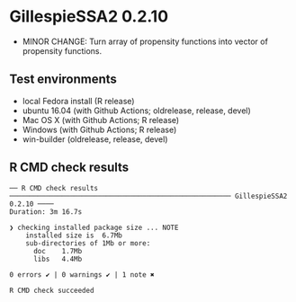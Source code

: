 # GillespieSSA2 0.2.10

* MINOR CHANGE: Turn array of propensity functions into vector of propensity functions.
  
## Test environments
* local Fedora install (R release)
* ubuntu 16.04 (with Github Actions; oldrelease, release, devel)
* Mac OS X (with Github Actions; R release)
* Windows (with Github Actions; R release)
* win-builder (oldrelease, release, devel)

## R CMD check results

```
── R CMD check results ─────────────────────────────────────────────────────── GillespieSSA2 0.2.10 ────
Duration: 3m 16.7s

❯ checking installed package size ... NOTE
    installed size is  6.7Mb
    sub-directories of 1Mb or more:
      doc    1.7Mb
      libs   4.4Mb

0 errors ✔ | 0 warnings ✔ | 1 note ✖

R CMD check succeeded
```
